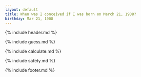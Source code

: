 ```yaml
---
layout: default
title: When was I conceived if I was born on March 21, 1908?
birthday: Mar 21, 1908
---
```


{% include header.md %}

{% include guess.md %}

{% include calculate.md %}

{% include safety.md %}

{% include footer.md %}



